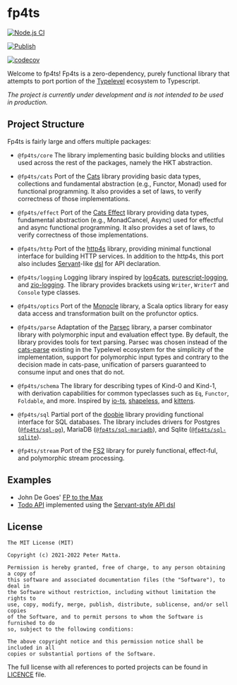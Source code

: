# fp4ts

[![Node.js CI](https://github.com/mattapet/fp4ts/actions/workflows/build.yml/badge.svg)](https://github.com/fp4ts/fp4ts/actions/workflows/build.yml)

[![Publish](https://github.com/fp4ts/fp4ts/actions/workflows/publish.yml/badge.svg)](https://github.com/fp4ts/fp4ts/actions/workflows/publish.yml)

[![codecov](https://codecov.io/gh/fp4ts/fp4ts/branch/master/graph/badge.svg?token=wXOEoz3yOm)](https://codecov.io/gh/fp4ts/fp4ts)

Welcome to fp4ts! Fp4ts is a zero-dependency, purely functional library that
attempts to port portion of the [Typelevel](https://typelevel.org/) ecosystem
to Typescript.

_The project is currently under development and is not intended to be used in
production._

## Project Structure

Fp4ts is fairly large and offers multiple packages:

- `@fp4ts/core` The library implementing basic building blocks and utilities
used across the rest of the packages, namely the HKT abstraction.

- `@fp4ts/cats` Port of the [Cats](https://github.com/typelevel/cats) library
providing basic data types, collections and fundamental abstraction (e.g.,
Functor, Monad) used for functional programming. It also provides a set of laws,
to verify correctness of those implementations.

- `@fp4ts/effect` Port of the [Cats Effect](https://github.com/typelevel/cats-effect)
library providing data types, fundamental abstraction (e.g., MonadCancel, Async)
used for effectful and async functional programming. It also provides a set of
laws, to verify correctness of those implementations.

- `@fp4ts/http` Port of the [http4s](https://github.com/http4s/http4s) library,
providing minimal functional interface for building HTTP services. In addition
to the http4s, this port also includes [Servant](https://haskell-servant.github.io/)-like [dsl](./packages/http/dsl) for API declaration.

- `@fp4ts/logging` Logging library inspired by [log4cats](https://github.com/typelevel/log4cats),
[purescript-logging](https://github.com/rightfold/purescript-logging),
and [zio-logging](https://github.com/zio/zio-logging). The library provides
brackets using `Writer`, `WriterT` and `Console` type classes.

- `@fp4ts/optics` Port of the [Monocle](https://github.com/optics-dev/Monocle) library,
a Scala optics library for easy data access and transformation built on the profunctor optics.

- `@fp4ts/parse` Adaptation of the [Parsec](https://hackage.haskell.org/package/parsec-3.1.15.0/docs/Text-Parsec.html) library,
a parser combinator library with polymorphic input and evaluation effect type.
By default, the library provides tools for text parsing. Parsec was chosen instead
of the [cats-parse](https://github.com/typelevel/cats-parse/) existing in the Typelevel
ecosystem for the simplicity of the implementation, support for polymorphic input types
and contrary to the decision made in cats-pase, unification of parsers guaranteed
to consume input and ones that do not.

- `@fp4ts/schema` The library for describing types of Kind-0 and Kind-1, with
derivation capabilities for common typeclasses such as `Eq`, `Functor`, `Foldable`, and more.
Inspired by [io-ts](https://github.com/gcanti/io-ts), [shapeless](https://github.com/milessabin/shapeless), and [kittens](https://github.com/typelevel/kittens).

- `@fp4ts/sql` Partial port of the [doobie](https://github.com/tpolecat/doobie) library
providing functional interface for SQL databases. The library includes drivers for Postgres ([`@fp4ts/sql-pg`](./packages/sql/pg)), MariaDB ([`@fp4ts/sql-mariadb`](./packages/sql/mariadb)), and Sqlite ([`@fp4ts/sql-sqlite`](./packages/sql/sqlite)).

- `@fp4ts/stream` Port of the [FS2](https://github.com/typelevel/fs2) library
for purely functional, effect-ful, and polymorphic stream processing.


## Examples

- John De Goes' [FP to the Max](./packages/examples/fp-to-the-max/src/program.ts)
- [Todo API](./packages/examples/todo-api/) implemented using the [Servant-style
API dsl](./packages/examples/todo-api/src/api)

## License

```
The MIT License (MIT)

Copyright (c) 2021-2022 Peter Matta.

Permission is hereby granted, free of charge, to any person obtaining a copy of
this software and associated documentation files (the "Software"), to deal in
the Software without restriction, including without limitation the rights to
use, copy, modify, merge, publish, distribute, sublicense, and/or sell copies
of the Software, and to permit persons to whom the Software is furnished to do
so, subject to the following conditions:

The above copyright notice and this permission notice shall be included in all
copies or substantial portions of the Software.
```

The full license with all references to ported projects can be found in [LICENCE](/LICENSE) file.
